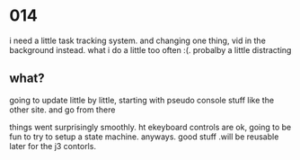 # 014
i need a little task tracking system.
and changing one thing, vid in the background instead. what i do a little too often :(. probalby a little distracting

## what?
going to update little by little, starting with pseudo console stuff like the other site. and go from there

things went surprisingly smoothly. ht ekeyboard controls are ok, going to be fun to try to setup a state machine. anyways. good stuff .will be reusable later for the j3 contorls.   
